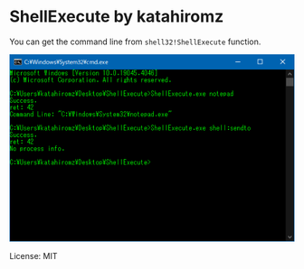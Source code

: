# ShellExecute by katahiromz

You can get the command line from `shell32!ShellExecute` function.

![Screenshot](img/screenshot.png)

License: MIT
